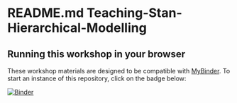 # README.md Teaching-Stan-Hierarchical-Modelling

## Running this workshop in your browser

These workshop materials are designed to be compatible with [MyBinder](http://mybinder.org/). To start an instance of this repository, click on the badge below:

[![Binder](http://mybinder.org/badge.svg)](http://mybinder.org:/repo/widdowquinn/teaching-stan-hierarchical-modelling)